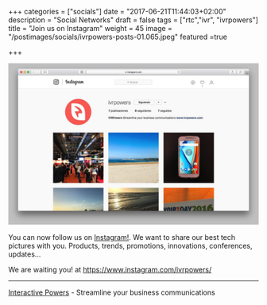 +++
categories = ["socials"]
date = "2017-06-21T11:44:03+02:00"
description = "Social Networks"
draft = false
tags = ["rtc","ivr", "ivrpowers"]
title = "Join us on Instagram"
weight = 45
image = "/postimages/socials/ivrpowers-posts-01.065.jpeg"
featured =true

+++

![IVRPowers Instagram](/postimages/socials/ivrpowers-intragram.jpg)

You can now follow us on [Instagram!](https://www.instagram.com/ivrpowers/). We want to share our best tech pictures with you. Products, trends, promotions, innovations, conferences, updates... 

We are waiting you!  at https://www.instagram.com/ivrpowers/

---
[Interactive Powers](http://www.ivrpowers.com/) - Streamline your business communications



